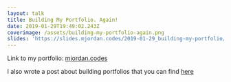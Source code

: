 ```yaml
---
layout: talk
title: Building My Portfolio. Again!
date: 2019-01-29T19:49:02.243Z
coverimage: /assets/building-my-portfolio-again.png
slides: 'https://slides.mjordan.codes/2019-01-29_building-my-portfolio/index.html'
---
```


Link to my portfolio: [mjordan.codes](https://mjordan.codes/)

I also wrote a post about building portfolios that you can find [here](https://mjordan.codes/portfolio)


